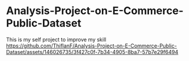 # Analysis-Project-on-E-Commerce-Public-Dataset
This is my self project to improve my skill
https://github.com/ThiflanF/Analysis-Project-on-E-Commerce-Public-Dataset/assets/146026735/3f427c0f-7b34-4905-8ba7-57b7e29f6494
